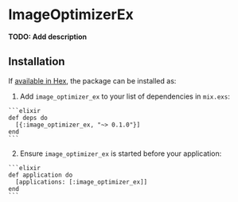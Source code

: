 # ImageOptimizerEx

**TODO: Add description**

## Installation

If [available in Hex](https://hex.pm/docs/publish), the package can be installed as:

  1. Add `image_optimizer_ex` to your list of dependencies in `mix.exs`:

    ```elixir
    def deps do
      [{:image_optimizer_ex, "~> 0.1.0"}]
    end
    ```

  2. Ensure `image_optimizer_ex` is started before your application:

    ```elixir
    def application do
      [applications: [:image_optimizer_ex]]
    end
    ```

